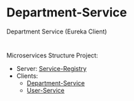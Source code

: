 # Department-Service
Department Service (Eureka Client)
#
Microservices Structure Project:
- Server: [Service-Registry](https://github.com/alifnughraha/Service-Registry)
- Clients:
  - [Department-Service](https://github.com/alifnughraha/Department-Service)
  - [User-Service](https://github.com/alifnughraha/User-Service)

